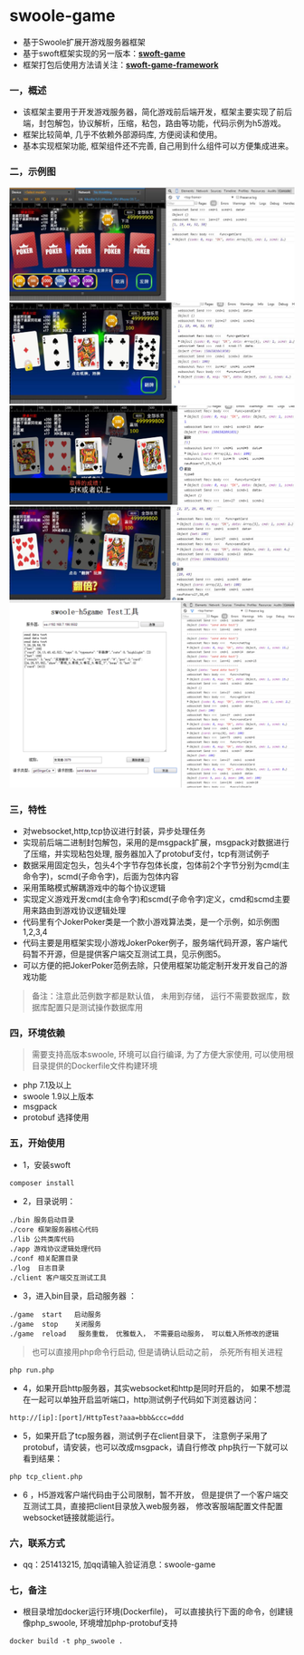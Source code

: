 # swoole-game

* 基于Swoole扩展开游戏服务器框架
* 基于swoft框架实现的另一版本：**[swoft-game](https://github.com/jxy918/swoft-game)**
* 框架打包后使用方法请关注：**[swoft-game-framework](https://github.com/jxy918/swoole-game-framework)**

### 一，概述

* 该框架主要用于开发游戏服务器，简化游戏前后端开发，框架主要实现了前后端，封包解包，协议解析，压缩，粘包，路由等功能，代码示例为h5游戏。
* 框架比较简单, 几乎不依赖外部源码库, 方便阅读和使用。
* 基本实现框架功能, 框架组件还不完善, 自己用到什么组件可以方便集成进来。 

 
### 二，示例图

![游戏demo1](images/demo1.jpg)
![游戏demo2](images/demo2.jpg)
![游戏demo3](images/demo3.png)
![游戏demo4](images/demo4.jpg)
![客户端交互测试工具](images/demo5.png)

 

### 三，特性

* 对websocket,http,tcp协议进行封装，异步处理任务
* 实现前后端二进制封包解包，采用的是msgpack扩展，msgpack对数据进行了压缩，并实现粘包处理, 服务器加入了protobuf支付，tcp有测试例子
* 数据采用固定包头，包头4个字节存包体长度，包体前2个字节分别为cmd(主命令字)，scmd(子命令字)，后面为包体内容
* 采用策略模式解耦游戏中的每个协议逻辑
* 实现定义游戏开发cmd(主命令字)和scmd(子命令字)定义，cmd和scmd主要用来路由到游戏协议逻辑处理
* 代码里有个JokerPoker类是一个款小游戏算法类，是一个示例，如示例图1,2,3,4
* 代码主要是用框架实现小游戏JokerPoker例子，服务端代码开源，客户端代码暂不开源，但是提供客户端交互测试工具，见示例图5。
* 可以方便的把JokerPoker范例去除，只使用框架功能定制开发开发自己的游戏功能


> 备注：注意此范例数字都是默认值， 未用到存储， 运行不需要数据库，数据库配置只是测试操作数据库用
        
   
### 四，环境依赖

>需要支持高版本swoole, 环境可以自行编译, 为了方便大家使用, 可以使用根目录提供的Dockerfile文件构建环境
    
* php 7.1及以上  
* swoole 1.9以上版本
* msgpack 
* protobuf 选择使用
    
    
### 五，开始使用
* 1，安装swoft
```
composer install
``` 

* 2，目录说明：

```
./bin 服务启动目录
./core 框架服务器核心代码
./lib 公共类库代码
./app 游戏协议逻辑处理代码
./conf 相关配置目录
./log  日志目录
./client 客户端交互测试工具
``` 
         
* 3，进入bin目录，启动服务器 ：

```
./game  start   启动服务 
./game  stop    关闭服务 
./game  reload   服务重载， 优雅载入， 不需要启动服务， 可以载入所修改的逻辑

``` 

>也可以直接用php命令行启动, 但是请确认启动之前， 杀死所有相关进程

```
php run.php

``` 

* 4，如果开启http服务器，其实websocket和http是同时开启的， 如果不想混在一起可以单独开启监听端口，http测试例子代码如下浏览器访问：

```
http://[ip]:[port]/HttpTest?aaa=bbb&ccc=ddd

```

* 5，如果开启了tcp服务器，测试例子在client目录下， 注意例子采用了protobuf，请安装，也可以改成msgpack，请自行修改
php执行一下就可以看到结果：

```
php tcp_client.php

```

* 6 ，H5游戏客户端代码由于公司限制，暂不开放， 但是提供了一个客户端交互测试工具，直接把client目录放入web服务器， 修改客服端配置文件配置websocket链接就能运行。

### 六，联系方式

* qq：251413215, 加qq请输入验证消息：swoole-game

### 七，备注

* 根目录增加docker运行环境(Dockerfile)， 可以直接执行下面的命令，创建镜像php_swoole, 环境增加php-protobuf支持 

```
docker build -t php_swoole .
```

